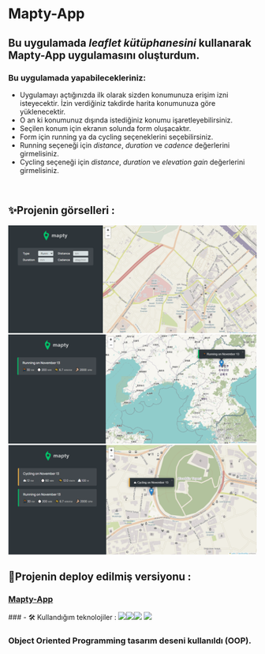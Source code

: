 # Mapty-App
<!-- Mapty-App ı, The Complate Javascript Course - 'Jonas Schmedtmann' eşliğinde  oluşturdum.-->
## Bu uygulamada *leaflet kütüphanesini* kullanarak Mapty-App uygulamasını oluşturdum.

### Bu uygulamada yapabilecekleriniz:
* Uygulamayı açtığınızda ilk olarak sizden konumunuza erişim izni isteyecektir. İzin verdiğiniz takdirde harita konumunuza göre yüklenecektir.
* O an ki konumunuz dışında istediğiniz konumu işaretleyebilirsiniz.
* Seçilen konum için ekranın solunda form oluşacaktır.
* Form için running ya da cycling seçeneklerini seçebilirsiniz.
* Running seçeneği için *distance*, *duration* ve *cadence* değerlerini girmelisiniz.
* Cycling seçeneği için *distance*, *duration* ve *elevation gain* değerlerini girmelisiniz.
<br>

## ✨Projenin görselleri :
![Forkify-App](img/maptyForm.png)
![Forkify-App](img/mapty.png)
![Forkify-App](img/maptyCycling.png)

## 🔴Projenin deploy edilmiş versiyonu :
 <h3><a href="https://mapty-app-betul.netlify.app/">Mapty-App</a></h3>
### - 🛠 Kullandığım teknolojiler :
 <img src="https://img.shields.io/badge/-JavaScript-blue?style=flat&logo=javascript"/><img src="https://img.shields.io/badge/-CSS-pink?style=flat&logo=css"/><img src="https://img.shields.io/badge/-HTML5-E34F26?style=flat&logo=html5&logoColor=white">
 <a href="https://leafletjs.com/reference.html"><img src="https://img.shields.io/badge/Leaflet-gray"></a>

### Object Oriented Programming tasarım deseni kullanıldı (OOP).


